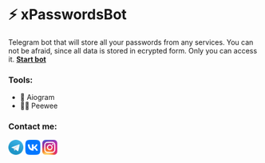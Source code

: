 # ⚡ xPasswordsBot

Telegram bot that will store all your passwords from any services. You can not be afraid, since all data is stored in ecrypted form. Only you can access it. **[Start bot](https://t.me/xPasswordsBot)**

### Tools:

- 💪 Aiogram
- 🤹🏽 Peewee

### Contact me:

[<img width="30px" title="lleballex | Telegram" src="https://raw.githubusercontent.com/github/explore/main/topics/telegram/telegram.png">](https://t.me/lleballex)
[<img width="30px" title="lleballex | VK" src="https://raw.githubusercontent.com/github/explore/main/topics/vk/vk.png">](https://vk.com/lleballex)
[<img width="30px" title="lleballex | Instagram" src="https://raw.githubusercontent.com/github/explore/main/topics/instagram/instagram.png">](https://instagram.com/lleballex)